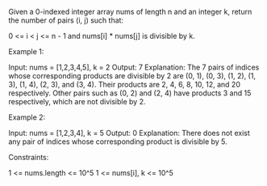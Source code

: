 Given a 0-indexed integer array nums of length n and an integer k, return the
number of pairs (i, j) such that:


0 <= i < j <= n - 1 and
nums[i] * nums[j] is divisible by k.



Example 1:


Input: nums = [1,2,3,4,5], k = 2
Output: 7
Explanation: 
The 7 pairs of indices whose corresponding products are divisible by 2 are
(0, 1), (0, 3), (1, 2), (1, 3), (1, 4), (2, 3), and (3, 4).
Their products are 2, 4, 6, 8, 10, 12, and 20 respectively.
Other pairs such as (0, 2) and (2, 4) have products 3 and 15 respectively,
which are not divisible by 2.    


Example 2:


Input: nums = [1,2,3,4], k = 5
Output: 0
Explanation: There does not exist any pair of indices whose corresponding
product is divisible by 5.



Constraints:


1 <= nums.length <= 10^5
1 <= nums[i], k <= 10^5




